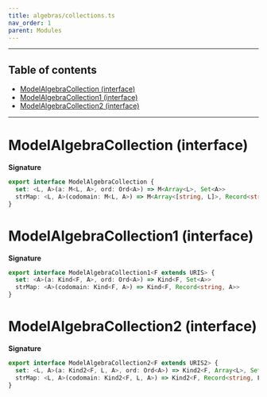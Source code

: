 ```yaml
---
title: algebras/collections.ts
nav_order: 1
parent: Modules
---
```


---

<h2 class="text-delta">Table of contents</h2>

- [ModelAlgebraCollection (interface)](#modelalgebracollection-interface)
- [ModelAlgebraCollection1 (interface)](#modelalgebracollection1-interface)
- [ModelAlgebraCollection2 (interface)](#modelalgebracollection2-interface)

---

# ModelAlgebraCollection (interface)

**Signature**

```ts
export interface ModelAlgebraCollection {
  set: <L, A>(a: M<L, A>, ord: Ord<A>) => M<Array<L>, Set<A>>
  strMap: <L, A>(codomain: M<L, A>) => M<Array<[string, L]>, Record<string, A>>
}
```

# ModelAlgebraCollection1 (interface)

**Signature**

```ts
export interface ModelAlgebraCollection1<F extends URIS> {
  set: <A>(a: Kind<F, A>, ord: Ord<A>) => Kind<F, Set<A>>
  strMap: <A>(codomain: Kind<F, A>) => Kind<F, Record<string, A>>
}
```

# ModelAlgebraCollection2 (interface)

**Signature**

```ts
export interface ModelAlgebraCollection2<F extends URIS2> {
  set: <L, A>(a: Kind2<F, L, A>, ord: Ord<A>) => Kind2<F, Array<L>, Set<A>>
  strMap: <L, A>(codomain: Kind2<F, L, A>) => Kind2<F, Record<string, L>, Record<string, A>>
}
```
